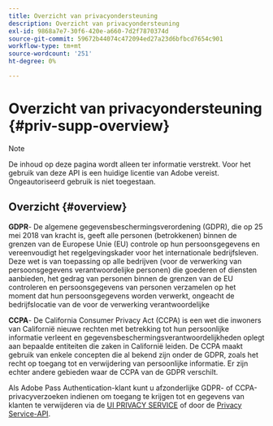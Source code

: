```yaml
---
title: Overzicht van privacyondersteuning
description: Overzicht van privacyondersteuning
exl-id: 9868a7e7-30f6-420e-a660-7d2f7870374d
source-git-commit: 59672b44074c472094ed27a23d6bfbcd7654c901
workflow-type: tm+mt
source-wordcount: '251'
ht-degree: 0%

---
```


# Overzicht van privacyondersteuning {#priv-supp-overview}

>[!NOTE]
>
>De inhoud op deze pagina wordt alleen ter informatie verstrekt. Voor het gebruik van deze API is een huidige licentie van Adobe vereist. Ongeautoriseerd gebruik is niet toegestaan.

## Overzicht {#overview}

**GDPR**- De algemene gegevensbeschermingsverordening (GDPR), die op 25 mei 2018 van kracht is, geeft alle personen (betrokkenen) binnen de grenzen van de Europese Unie (EU) controle op hun persoonsgegevens en vereenvoudigt het regelgevingskader voor het internationale bedrijfsleven. Deze wet is van toepassing op alle bedrijven (voor de verwerking van persoonsgegevens verantwoordelijke personen) die goederen of diensten aanbieden, het gedrag van personen binnen de grenzen van de EU controleren en persoonsgegevens van personen verzamelen op het moment dat hun persoonsgegevens worden verwerkt, ongeacht de bedrijfslocatie van de voor de verwerking verantwoordelijke

**CCPA**- De California Consumer Privacy Act (CCPA) is een wet die inwoners van Californië nieuwe rechten met betrekking tot hun persoonlijke informatie verleent en gegevensbeschermingsverantwoordelijkheden oplegt aan bepaalde entiteiten die zaken in Californië leiden. De CCPA maakt gebruik van enkele concepten die al bekend zijn onder de GDPR, zoals het recht op toegang tot en verwijdering van persoonlijke informatie. Er zijn echter andere gebieden waar de CCPA van de GDPR verschilt.

Als Adobe Pass Authentication-klant kunt u afzonderlijke GDPR- of CCPA-privacyverzoeken indienen om toegang te krijgen tot en gegevens van klanten te verwijderen via de [UI PRIVACY SERVICE](https://www.adobe.io/apis/experiencecloud/gdpr/docs/alldocs.html#!api-specification/markdown/narrative/tutorials/privacy_service_tutorial/privacy_service_ui_tutorial.md) of door de [Privacy Service-API](https://www.adobe.io/apis/experiencecloud/gdpr/docs/alldocs.html#!api-specification/markdown/narrative/tutorials/privacy_service_tutorial/privacy_service_api_tutorial.md).

<!--

>[!MORELIKETHIS]
>
>* [Privacy Services Overview](https://www.adobe.io/apis/experiencecloud/gdpr/docs/alldocs.html#!api-specification/markdown/narrative/technical_overview/privacy_service_overview/privacy_service_overview.md)
>* [Privacy Service API documentation](https://www.adobe.io/apis/experiencecloud/gdpr.html)
-->
